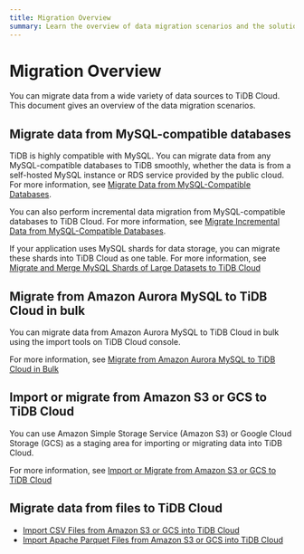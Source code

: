 ```yaml
---
title: Migration Overview
summary: Learn the overview of data migration scenarios and the solutions for TiDB Cloud.
---
```


# Migration Overview

You can migrate data from a wide variety of data sources to TiDB Cloud. This document gives an overview of the data migration scenarios.

## Migrate data from MySQL-compatible databases

TiDB is highly compatible with MySQL. You can migrate data from any MySQL-compatible databases to TiDB smoothly, whether the data is from a self-hosted MySQL instance or RDS service provided by the public cloud. For more information, see [Migrate Data from MySQL-Compatible Databases](/tidb-cloud/migrate-data-into-tidb.md).

You can also perform incremental data migration from MySQL-compatible databases to TiDB Cloud. For more information, see [Migrate Incremental Data from MySQL-Compatible Databases](/tidb-cloud/migrate-incremental-data-from-mysql.md).

If your application uses MySQL shards for data storage, you can migrate these shards into TiDB Cloud as one table. For more information, see [Migrate and Merge MySQL Shards of Large Datasets to TiDB Cloud](/tidb-cloud/migrate-sql-shards)

## Migrate from Amazon Aurora MySQL to TiDB Cloud in bulk

You can migrate data from Amazon Aurora MySQL to TiDB Cloud in bulk using the import tools on TiDB Cloud console.

For more information, see [Migrate from Amazon Aurora MySQL to TiDB Cloud in Bulk](/tidb-cloud/migrate-from-aurora-bulk-import.md)

## Import or migrate from Amazon S3 or GCS to TiDB Cloud

You can use Amazon Simple Storage Service (Amazon S3) or Google Cloud Storage (GCS) as a staging area for importing or migrating data into TiDB Cloud.

For more information, see [Import or Migrate from Amazon S3 or GCS to TiDB Cloud](/tidb-cloud/migrate-from-amazon-s3-or-gcs.md)

## Migrate data from files to TiDB Cloud

- [Import CSV Files from Amazon S3 or GCS into TiDB Cloud](/tidb-cloud/import-csv-files.md)
- [Import Apache Parquet Files from Amazon S3 or GCS into TiDB Cloud](tidb-cloud/import-parquet-files.md)
